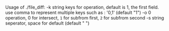 Usage of ./file_diff:
  -k string
        keys for operation, default is 1, the first field. use comma to represent multiple keys such as : '0,1' (default "1")
  -o 0
        operation, 0 for intersect, `1` for subfrom first, `2` for subfrom second
  -s string
        seperator, space for default (default " ")
